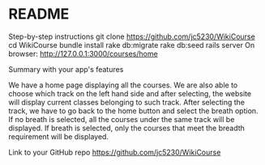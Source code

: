 # README
Step-by-step instructions
git clone https://github.com/jc5230/WikiCourse
cd WikiCourse
bundle install
rake db:migrate
rake db:seed
rails server
On browser: http://127.0.0.1:3000/courses/home

Summary with your app's features

We have a home page displaying all the courses. We are also able to choose which track on the left hand side and after selecting, the website will display current classes belonging to such track. After selecting the track, we have to go back to the home button and select the breath option. If no breath is selected, all the courses under the same track will be displayed. If breath is selected, only the courses that meet the breadth requirement will be displayed.

Link to your GitHub repo
https://github.com/jc5230/WikiCourse
